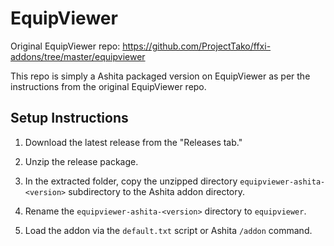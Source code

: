 # EquipViewer

Original EquipViewer repo: https://github.com/ProjectTako/ffxi-addons/tree/master/equipviewer

This repo is simply a Ashita packaged version on EquipViewer as per the instructions from the original EquipViewer repo.

## Setup Instructions

1. Download the latest release from the "Releases tab."

2. Unzip the release package.

3. In the extracted folder, copy the unzipped directory `equipviewer-ashita-<version>` subdirectory to the Ashita addon directory.

4. Rename the `equipviewer-ashita-<version>` directory to `equipviewer`.

5. Load the addon via the `default.txt` script or Ashita `/addon` command.
